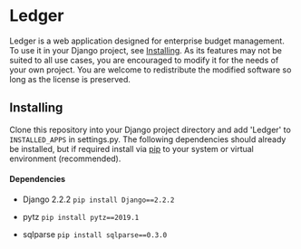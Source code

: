 # Ledger
Ledger is a web application designed for enterprise budget management. To use it in your Django project, see [Installing](#installing). As its features may not be suited to all use cases, you are encouraged to modify it for the needs of your own project. You are welcome to redistribute the modified software so long as the license is preserved.

## Installing
Clone this repository into your Django project directory and add 'Ledger' to `INSTALLED_APPS` in settings.py. The following dependencies should already be installed, but if required install via [pip](https://pypi.org/project/pip/) to your system or virtual environment (recommended).
#### Dependencies
+ Django 2.2.2
`pip install Django==2.2.2`

+ pytz
`pip install pytz==2019.1`

+ sqlparse
`pip install sqlparse==0.3.0`
